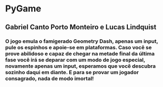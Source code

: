 # PyGame

## Gabriel Canto Porto Monteiro e Lucas Lindquist

### O jogo emula o famigerado Geometry Dash, apenas um input, pule os espinhos e apoie-se em plataformas. Caso você se prove abilidoso e capaz de chegar na metade final da última fase você irá se deparar com um modo de jogo especial, novamente apenas um input, esperamos que você descubra sozinho daqui em diante. E para se provar um jogador consagrado, nada de modo imortal!

